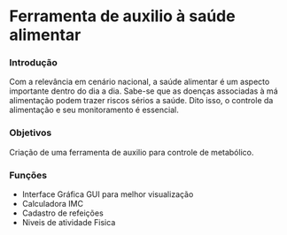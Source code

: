 # Ferramenta de auxilio à saúde alimentar

### Introdução
Com a relevância em cenário nacional, a saúde alimentar é um aspecto importante dentro do dia a dia. Sabe-se que as doenças associadas à má alimentação podem trazer riscos sérios a saúde. Dito isso, o controle da alimentação e seu monitoramento é essencial.

### Objetivos
Criação de uma ferramenta de auxilio para controle de metabólico.

### Funções
- Interface Gráfica GUI para melhor visualização
- Calculadora IMC
- Cadastro de refeições
- Niveis de atividade Fisica

